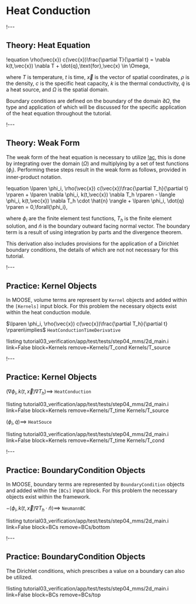 # Heat Conduction

!---

## Theory: Heat Equation

!equation
\rho(\vec{x}) c(\vec{x})\frac{\partial T}{\partial t} = \nabla k(t,\vec{x}) \nabla T + \dot{q}\,\text{for}\,\vec{x} \in \Omega,

where $T$ is temperature, $t$ is time, $\vec{x}$ is the vector of spatial coordinates, $\rho$ is the
density, $c$ is the specific heat capacity, $k$ is the thermal conductivity, $\dot{q}$ is a heat source,
and $\Omega$ is the spatial domain.

Boundary conditions are defined on the boundary of the
domain $\partial \Omega$, the type and application of which will be discussed for the specific
application of the heat equation throughout the tutorial.

!---

## Theory: Weak Form

The weak form of the heat equation is necessary to utilize [!ac](FEM), this is done by integrating
over the domain ($\Omega$) and multiplying by a set of test functions ($\phi_i$). Performing these
steps result in the weak form as follows, provided in inner-product notation.


!equation
\lparen \phi_i, \rho(\vec{x}) c(\vec{x})\frac{\partial T_h}{\partial t} \rparen +
\lparen \nabla \phi_i, k(t,\vec{x}) \nabla T_h \rparen -
\langle \phi_i, k(t,\vec{x}) \nabla T_h \cdot \hat{n} \rangle +
\lparen \phi_i, \dot{q} \rparen = 0\,\forall{\phi_i},

where $\phi_i$ are the finite element test functions, $T_h$ is the finite element solution, and
$\hat{n}$ is the boundary outward facing normal vector. The boundary term is a result of using
integration by parts and the divergence theorem.

This derivation also includes provisions for the application of a Dirichlet boundary conditions,
the details of which are not not necessary for this tutorial.

!---

## Practice: Kernel Objects

In MOOSE, volume terms are represent by `Kernel` objects and added within the `[Kernels]` input
block. For this problem the necessary objects exist within the heat conduction module.

$\lparen \phi_i, \rho(\vec{x}) c(\vec{x})\frac{\partial T_h}{\partial t} \rparen\implies$ `HeatConductionTimeDerivative`

!listing tutorial03_verification/app/test/tests/step04_mms/2d_main.i link=False block=Kernels remove=Kernels/T_cond Kernels/T_source

!---

## Practice: Kernel Objects

$\lparen \nabla \phi_i, k(t,\vec{x}) \nabla T_h \rparen\implies$ `HeatConduction`

!listing tutorial03_verification/app/test/tests/step04_mms/2d_main.i link=False block=Kernels remove=Kernels/T_time Kernels/T_source

$\lparen \phi_i, \dot{q} \rparen\implies$ `HeatSouce`

!listing tutorial03_verification/app/test/tests/step04_mms/2d_main.i link=False block=Kernels remove=Kernels/T_time Kernels/T_cond

!---

## Practice: BoundaryCondition Objects

In MOOSE, boundary terms are represented by `BoundaryCondition` objects and added within the `[BCs]`
input block. For this problem the necessary objects exist within the framework.


$-\langle \phi_i, k(t,\vec{x}) \nabla T_h \cdot \hat{n} \rangle\implies$ `NeumannBC`

!listing tutorial03_verification/app/test/tests/step04_mms/2d_main.i link=False block=BCs remove=BCs/bottom

!---

## Practice: BoundaryCondition Objects

The Dirichlet conditions, which prescribes a value on a boundary can also be utilized.

!listing tutorial03_verification/app/test/tests/step04_mms/2d_main.i link=False block=BCs remove=BCs/top
